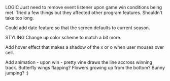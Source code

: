 LOGIC
Just need to remove event listener upon game win conditions being met.  Tried a few things but they affected other program features.  Shouldn't take too long.

Could add date feature so that the screen defaults to current season.


STYLING
Change up color scheme to match a bit more.

Add hover effect that makes a shadow of the x or o when user mouses over cell.

Add animation - upon win - pretty vine draws the line accross winning track.  Butterfly wings flapping?  Flowers growing up from the bottom?  Bunny jumping? :)




